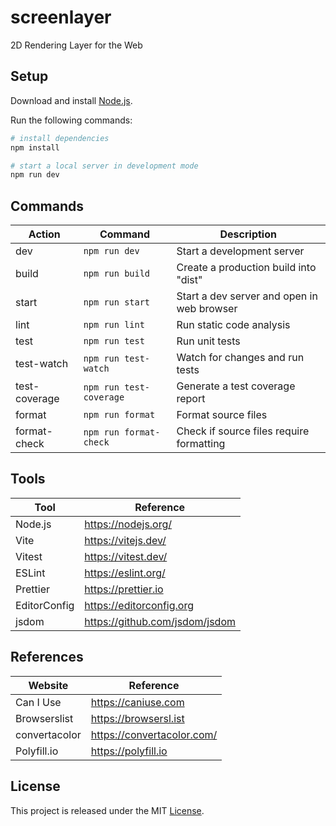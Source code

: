 # screenlayer

2D Rendering Layer for the Web

## Setup

Download and install [Node.js](https://nodejs.org/en/download/).

Run the following commands:

```bash
# install dependencies
npm install

# start a local server in development mode
npm run dev
```

## Commands

| Action        | Command                 | Description                                |
| ------------- | ----------------------- | ------------------------------------------ |
| dev           | `npm run dev`           | Start a development server                 |
| build         | `npm run build`         | Create a production build into "dist"      |
| start         | `npm run start`         | Start a dev server and open in web browser |
| lint          | `npm run lint`          | Run static code analysis                   |
| test          | `npm run test`          | Run unit tests                             |
| test-watch    | `npm run test-watch`    | Watch for changes and run tests            |
| test-coverage | `npm run test-coverage` | Generate a test coverage report            |
| format        | `npm run format`        | Format source files                        |
| format-check  | `npm run format-check`  | Check if source files require formatting   |

## Tools

| Tool         | Reference                      |
| ------------ | ------------------------------ |
| Node.js      | https://nodejs.org/            |
| Vite         | https://vitejs.dev/            |
| Vitest       | https://vitest.dev/            |
| ESLint       | https://eslint.org/            |
| Prettier     | https://prettier.io            |
| EditorConfig | https://editorconfig.org       |
| jsdom        | https://github.com/jsdom/jsdom |

## References

| Website       | Reference                  |
| ------------- | -------------------------- |
| Can I Use     | https://caniuse.com        |
| Browserslist  | https://browsersl.ist      |
| convertacolor | https://convertacolor.com/ |
| Polyfill.io   | https://polyfill.io        |

## License

This project is released under the MIT [License](LICENSE).
